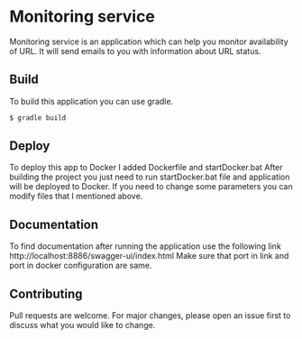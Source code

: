 # Monitoring service

Monitoring service is an application which can help you monitor availability of URL. It will send emails to you with information about URL status.

## Build

To build this application you can use gradle.

```bash
$ gradle build
```

## Deploy

To deploy this app to Docker I added Dockerfile and startDocker.bat
After building the project you just need to run startDocker.bat file and application will be deployed to Docker.
If you need to change some parameters you can modify files that I mentioned above.

## Documentation

To find documentation after running the application use the following link http://localhost:8886/swagger-ui/index.html
Make sure that port in link and port in docker configuration are same.

## Contributing
Pull requests are welcome. For major changes, please open an issue first to discuss what you would like to change.
